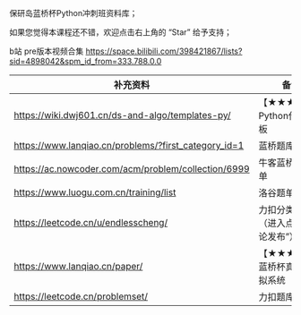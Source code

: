 保研岛蓝桥杯Python冲刺班资料库；

如果您觉得本课程还不错，欢迎点击右上角的 “Star” 给予支持；

b站 pre版本视频合集 https://space.bilibili.com/398421867/lists?sid=4898042&spm_id_from=333.788.0.0



| 补充资料                                             | 备注                               |
| ---------------------------------------------------- | ---------------------------------- |
| https://wiki.dwj601.cn/ds-and-algo/templates-py/     | 【★★★★★】Python代码模板            |
| https://www.lanqiao.cn/problems/?first_category_id=1 | 蓝桥题库                           |
| https://ac.nowcoder.com/acm/problem/collection/6999  | 牛客蓝桥寒假题单                   |
| https://www.luogu.com.cn/training/list               | 洛谷题单                           |
| https://leetcode.cn/u/endlesscheng/                  | 力扣分类题单（进入点击“讨论发布”） |
| https://www.lanqiao.cn/paper/                        | 【★★★★★】蓝桥杯真题卷模拟系统      |
| https://leetcode.cn/problemset/                      | 力扣题库                           |